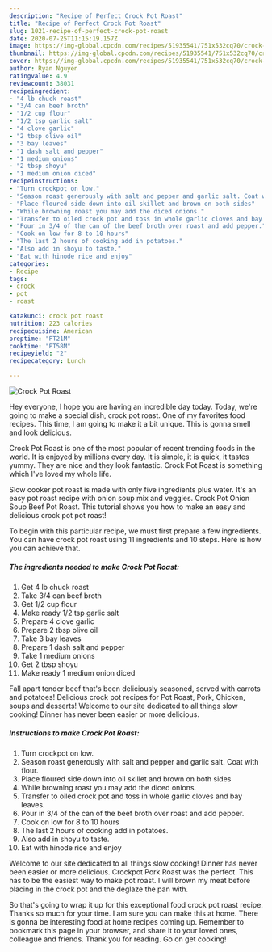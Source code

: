 ```yaml
---
description: "Recipe of Perfect Crock Pot Roast"
title: "Recipe of Perfect Crock Pot Roast"
slug: 1021-recipe-of-perfect-crock-pot-roast
date: 2020-07-25T11:15:19.157Z
image: https://img-global.cpcdn.com/recipes/51935541/751x532cq70/crock-pot-roast-recipe-main-photo.jpg
thumbnail: https://img-global.cpcdn.com/recipes/51935541/751x532cq70/crock-pot-roast-recipe-main-photo.jpg
cover: https://img-global.cpcdn.com/recipes/51935541/751x532cq70/crock-pot-roast-recipe-main-photo.jpg
author: Ryan Nguyen
ratingvalue: 4.9
reviewcount: 38031
recipeingredient:
- "4 lb chuck roast"
- "3/4 can beef broth"
- "1/2 cup flour"
- "1/2 tsp garlic salt"
- "4 clove garlic"
- "2 tbsp olive oil"
- "3 bay leaves"
- "1 dash salt and pepper"
- "1 medium onions"
- "2 tbsp shoyu"
- "1 medium onion diced"
recipeinstructions:
- "Turn crockpot on low."
- "Season roast generously with salt and pepper and garlic salt. Coat with flour."
- "Place floured side down into oil skillet and brown on both sides"
- "While browning roast you may add the diced onions."
- "Transfer to oiled crock pot and toss in whole garlic cloves and bay leaves."
- "Pour in 3/4 of the can of the beef broth over roast and add pepper."
- "Cook on low for 8 to 10 hours"
- "The last 2 hours of cooking add in potatoes."
- "Also add in shoyu to taste."
- "Eat with hinode rice and enjoy"
categories:
- Recipe
tags:
- crock
- pot
- roast

katakunci: crock pot roast 
nutrition: 223 calories
recipecuisine: American
preptime: "PT21M"
cooktime: "PT58M"
recipeyield: "2"
recipecategory: Lunch

---
```



![Crock Pot Roast](https://img-global.cpcdn.com/recipes/51935541/751x532cq70/crock-pot-roast-recipe-main-photo.jpg)

Hey everyone, I hope you are having an incredible day today. Today, we're going to make a special dish, crock pot roast. One of my favorites food recipes. This time, I am going to make it a bit unique. This is gonna smell and look delicious.

Crock Pot Roast is one of the most popular of recent trending foods in the world. It is enjoyed by millions every day. It is simple, it is quick, it tastes yummy. They are nice and they look fantastic. Crock Pot Roast is something which I've loved my whole life.

Slow cooker pot roast is made with only five ingredients plus water. It&#39;s an easy pot roast recipe with onion soup mix and veggies. Crock Pot Onion Soup Beef Pot Roast. This tutorial shows you how to make an easy and delicious crock pot pot roast!


To begin with this particular recipe, we must first prepare a few ingredients. You can have crock pot roast using 11 ingredients and 10 steps. Here is how you can achieve that.

<!--inarticleads1-->

##### The ingredients needed to make Crock Pot Roast:

1. Get 4 lb chuck roast
1. Take 3/4 can beef broth
1. Get 1/2 cup flour
1. Make ready 1/2 tsp garlic salt
1. Prepare 4 clove garlic
1. Prepare 2 tbsp olive oil
1. Take 3 bay leaves
1. Prepare 1 dash salt and pepper
1. Take 1 medium onions
1. Get 2 tbsp shoyu
1. Make ready 1 medium onion diced


Fall apart tender beef that&#39;s been deliciously seasoned, served with carrots and potatoes! Delicious crock pot recipes for Pot Roast, Pork, Chicken, soups and desserts! Welcome to our site dedicated to all things slow cooking! Dinner has never been easier or more delicious. 

<!--inarticleads2-->

##### Instructions to make Crock Pot Roast:

1. Turn crockpot on low.
1. Season roast generously with salt and pepper and garlic salt. Coat with flour.
1. Place floured side down into oil skillet and brown on both sides
1. While browning roast you may add the diced onions.
1. Transfer to oiled crock pot and toss in whole garlic cloves and bay leaves.
1. Pour in 3/4 of the can of the beef broth over roast and add pepper.
1. Cook on low for 8 to 10 hours
1. The last 2 hours of cooking add in potatoes.
1. Also add in shoyu to taste.
1. Eat with hinode rice and enjoy


Welcome to our site dedicated to all things slow cooking! Dinner has never been easier or more delicious. Crockpot Pork Roast was the perfect. This has to be the easiest way to make pot roast. I will brown my meat before placing in the crock pot and the deglaze the pan with. 

So that's going to wrap it up for this exceptional food crock pot roast recipe. Thanks so much for your time. I am sure you can make this at home. There is gonna be interesting food at home recipes coming up. Remember to bookmark this page in your browser, and share it to your loved ones, colleague and friends. Thank you for reading. Go on get cooking!
